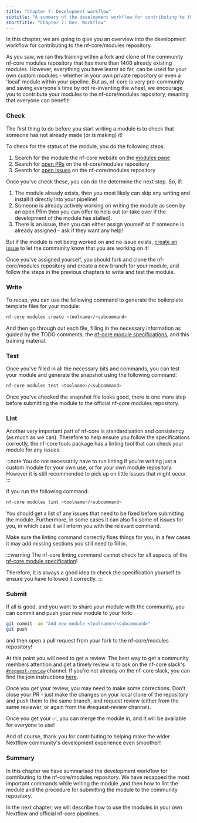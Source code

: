 ```yaml
---
title: "Chapter 7: Development workflow"
subtitle: "A summary of the development workflow for contributing to the community"
shortTitle: "Chapter 7: Dev. Workflow"
---
```


In this chapter, we are going to give you an overview into the development workflow for contributing to the nf-core/modules repository.

As you saw, we ran this training within a fork and clone of the community nf-core modules repository that has more than 1400 already existing modules.
However, everything you have learnt so far, can be used for your own custom modules - whether in your own private repository or even a 'local' module within your pipeline.
But as, nf-core is very pro-community and saving everyone's time by not re-inventing the wheel, we encourage you to contribute your modules to the nf-core/modules repository, meaning that everyone can benefit!

### Check

The first thing to do before you start writing a module is to check that someone has not already made (or is making) it!

To check for the status of the module, you do the following steps:

1. Search for the module the nf-core website on the [modules page](https://nf-co.re/modules)
2. Search for [open PRs](https://github.com/nf-core/modules/pulls) on the nf-core/modules repository
3. Search for [open issues](https://github.com/nf-core/modules/issues) on the nf-core/modules repository

Once you've check these, you can do the determine the next step. So, if:

1. The module already exists, then you most likely can skip any writing and install it directly into your pipeline!
2. Someone is already actively working on writing the module as seen by an open PRm then you can offer to help out (or take over if the development of the module has stalled).
3. There is an issue, then you can either assign yourself or if someone is already assigned - ask if they want any help!

But if the module is not being worked on and no issue exists, [create an issue](https://github.com/nf-core/modules/issues) to let the community know that you are working on it!

Once you've assigned yourself, you should fork and clone the nf-core/modules repository and create a new branch for your module, and follow the steps in the previous chapters to write and test the module.

### Write

To recap, you can use the following command to generate the boilerplate template files for your module:

```bash
nf-core modules create <toolname>/<subcommand>
```

And then go through out each file, filling in the necessary information as guided by the TODO comments, the [nf-core module specifications](https://nf-co.re/docs/guidelines/components/modules), and this training material.

### Test

Once you've filled in all the necessary bits and commands, you can test your module and generate the snapshot using the following command:

```bash
nf-core modules test <toolname>/<subcommand>
```

Once you've checked the snapshot file looks good, there is one more step before submitting the module to the official nf-core modules repository.

### Lint

Another very important part of nf-core is standardisation and consistency (as much as we can).
Therefore to help ensure you follow the specifications correctly, the nf-core tools package has a linting tool that can check your module for any issues.

:::note
You do not necessarily have to run linting if you're writing just a custom module for your own use, or for your own module repository.
However it is still recommended to pick up on little issues that might occur.
:::

If you run the following command:

```bash
nf-core modules lint <toolname>/<subcommand>
```

You should get a list of any issues that need to be fixed before submitting the module.
Furthermore, in some cases it can also fix some of issues for you, in which case it will inform you with the relevant command.

Make sure the linting command correctly fixes things for you, in a few cases it may add missing sections you still need to fill in.

:::warning
The nf-core linting command cannot check for all aspects of the [nf-core module specification](https://nf-co.re/docs/guidelines/components/modules)!

Therefore, it is always a good idea to check the specification yourself to ensure you have followed it correctly.
:::

### Submit

If all is good, and you want to share your module with the community, you can commit and push your new module to your fork:

```bash
git commit -am "Add new module <toolname>/<subcommand>"
git push
```

and then open a pull request from your fork to the nf-core/modules repository!

At this point you will need to get a review.
The best way to get a community members attention and get a timely review is to ask on the nf-core slack's [`#request-review`](https://nfcore.slack.com/archives/CQY2U5QU9) channel.
If you're not already on the nf-core slack, you can find the join instructions [here](https://nf-co.re/join).

Once you get your review, you may need to make some corrections.
Don't close your PR - just make the changes on your local clone of the repository and push them to the same branch, and request review (either from the same reviewer, or again from the #request-review channel).

Once you get your ✅, you can merge the module in, and it will be available for everyone to use!

And of course, thank you for contributing to helping make the wider Nextflow community's development experience even smoother!

### Summary

In this chapter we have summarised the development workflow for contributing to the nf-core/modules repository.
We have recapped the most important commands while writing the module ,and then how to lint the module and the procedure for submitting the module to the community repository.

In the next chapter, we will describe how to use the modules in your own Nextflow and official nf-core pipelines.
